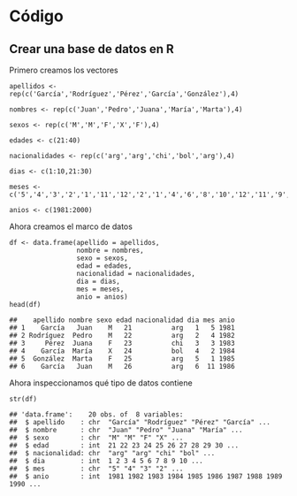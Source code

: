 # Código

## Crear una base de datos en R

Primero creamos los vectores

    apellidos <- rep(c('García','Rodríguez','Pérez','García','González'),4)

    nombres <- rep(c('Juan','Pedro','Juana','María','Marta'),4)

    sexos <- rep(c('M','M','F','X','F'),4)

    edades <- c(21:40)

    nacionalidades <- rep(c('arg','arg','chi','bol','arg'),4)

    dias <- c(1:10,21:30)

    meses <- c('5','4','3','2','1','11','12','2','1','4','6','8','10','12','11','9','7','5','3','1')

    anios <- c(1981:2000)

Ahora creamos el marco de datos

    df <- data.frame(apellido = apellidos,
                     nombre = nombres,
                     sexo = sexos,
                     edad = edades,
                     nacionalidad = nacionalidades,
                     dia = dias,
                     mes = meses,
                     anio = anios)
    head(df)

    ##    apellido nombre sexo edad nacionalidad dia mes anio
    ## 1    García   Juan    M   21          arg   1   5 1981
    ## 2 Rodríguez  Pedro    M   22          arg   2   4 1982
    ## 3     Pérez  Juana    F   23          chi   3   3 1983
    ## 4    García  María    X   24          bol   4   2 1984
    ## 5  González  Marta    F   25          arg   5   1 1985
    ## 6    García   Juan    M   26          arg   6  11 1986

Ahora inspeccionamos qué tipo de datos contiene

    str(df)

    ## 'data.frame':    20 obs. of  8 variables:
    ##  $ apellido    : chr  "García" "Rodríguez" "Pérez" "García" ...
    ##  $ nombre      : chr  "Juan" "Pedro" "Juana" "María" ...
    ##  $ sexo        : chr  "M" "M" "F" "X" ...
    ##  $ edad        : int  21 22 23 24 25 26 27 28 29 30 ...
    ##  $ nacionalidad: chr  "arg" "arg" "chi" "bol" ...
    ##  $ dia         : int  1 2 3 4 5 6 7 8 9 10 ...
    ##  $ mes         : chr  "5" "4" "3" "2" ...
    ##  $ anio        : int  1981 1982 1983 1984 1985 1986 1987 1988 1989 1990 ...

